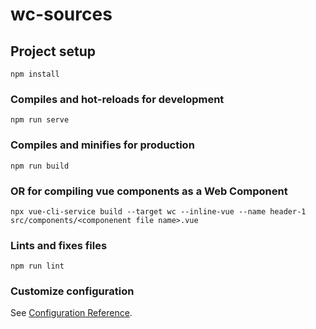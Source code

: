 # wc-sources

## Project setup
```
npm install
```

### Compiles and hot-reloads for development
```
npm run serve
```

### Compiles and minifies for production
```
npm run build
```

### OR for compiling vue components as a Web Component
```
npx vue-cli-service build --target wc --inline-vue --name header-1 src/components/<componenent file name>.vue
```

### Lints and fixes files
```
npm run lint
```

### Customize configuration
See [Configuration Reference](https://cli.vuejs.org/config/).
